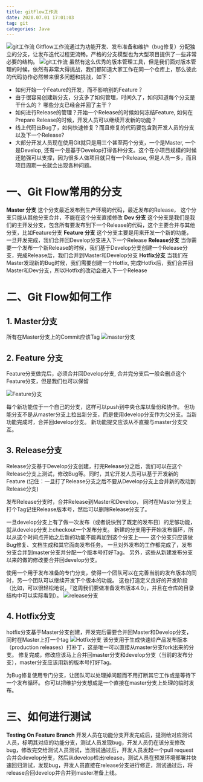 ```yaml
---
title: gitFlow工作流
date: 2020.07.01 17:01:03
tag: git
categories: Java
---
```

<meta name="referrer" content="no-referrer" />

![git工作流](https://upload-images.jianshu.io/upload_images/15200008-742c050e94084a3a.png?imageMogr2/auto-orient/strip%7CimageView2/2/w/1240)
Gitflow工作流通过为功能开发、发布准备和维护（bug修复）分配独立的分支，让发布迭代过程更流畅。严格的分支模型也为大型项目提供了一些非常必要的结构。
![git工作流](https://upload-images.jianshu.io/upload_images/15200008-5dcea875b5e3537f.png?imageMogr2/auto-orient/strip%7CimageView2/2/w/1240)
虽然有这么优秀的版本管理工具，但是我们面对版本管理的时候，依然有非常大得挑战，我们都知道大家工作在同一个仓库上，那么彼此的代码协作必然带来很多问题和挑战，如下：
 
- 如何开始一个Feature的开发，而不影响别的Feature？
- 由于很容易创建新分支，分支多了如何管理，时间久了，如何知道每个分支是干什么的？
哪些分支已经合并回了主干？
- 如何进行Release的管理？开始一个Release的时候如何冻结Feature, 如何在Prepare Release的时候，开发人员可以继续开发新的功能？
- 线上代码出Bug了，如何快速修复？而且修复的代码要包含到开发人员的分支以及下一个Release?
- 大部分开发人员现在使用Git就只是用三个甚至两个分支，一个是Master, 一个是Develop, 还有一个是基于Develop打得各种分支。这个在小项目规模的时候还勉强可以支撑，因为很多人做项目就只有一个Release, 但是人员一多，而且项目周期一长就会出现各种问题。

# 一、Git Flow常用的分支

**Master 分支**
这个分支最近发布到生产环境的代码，最近发布的Release， 这个分支只能从其他分支合并，不能在这个分支直接修改
**Dev 分支**
这个分支是我们是我们的主开发分支，包含所有要发布到下一个Release的代码，这个主要合并与其他分支，比如Feature分支
**Feature 分支**
这个分支主要是用来开发一个新的功能，一旦开发完成，我们合并回Develop分支进入下一个Release
**Release分支**
当你需要一个发布一个新Release的时候，我们基于Develop分支创建一个Release分支，完成Release后，我们合并到Master和Develop分支
**Hotfix分支**
当我们在Master发现新的Bug时候，我们需要创建一个Hotfix, 完成Hotfix后，我们合并回Master和Dev分支，所以Hotfix的改动会进入下一个Release

# 二、Git Flow如何工作

## 1. Master分支

所有在Master分支上的Commit应该Tag
![master分支](https://upload-images.jianshu.io/upload_images/15200008-58d45fc3dd13f764.png?imageMogr2/auto-orient/strip%7CimageView2/2/w/1240)

## 2. Feature 分支

Feature分支做完后，必须合并回Develop分支, 合并完分支后一般会删点这个Feature分支，但是我们也可以保留

![Feature分支](https://upload-images.jianshu.io/upload_images/15200008-80e1a93d016f969a.png?imageMogr2/auto-orient/strip%7CimageView2/2/w/1240)

每个新功能位于一个自己的分支，这样可以push到中央仓库以备份和协作。 但功能分支不是从master分支上拉出新分支，而是使用develop分支作为父分支。当新功能完成时，合并回develop分支。 新功能提交应该从不直接与master分支交互。

## 3. Release分支

Release分支基于Develop分支创建，打完Release分之后，我们可以在这个Release分支上测试，修改Bug等。同时，其它开发人员可以基于开发新的Feature (记住：一旦打了Release分支之后不要从Develop分支上合并新的改动到Release分支)

发布Release分支时，合并Release到Master和Develop， 同时在Master分支上打个Tag记住Release版本号，然后可以删除Release分支了。

一旦develop分支上有了做一次发布（或者说快到了既定的发布日）的足够功能，就从develop分支上checkout一个发布分支。 新建的分支用于开始发布循环，所以从这个时间点开始之后新的功能不能再加到这个分支上—— 这个分支只应该做Bug修复、文档生成和其它面向发布任务。 一旦对外发布的工作都完成了，发布分支合并到master分支并分配一个版本号打好Tag。 另外，这些从新建发布分支以来的做的修改要合并回develop分支。

使用一个用于发布准备的专门分支，使得一个团队可以在完善当前的发布版本的同时，另一个团队可以继续开发下个版本的功能。 这也打造定义良好的开发阶段（比如，可以很轻松地说，『这周我们要做准备发布版本4.0』，并且在仓库的目录结构中可以实际看到）。
![release分支](https://upload-images.jianshu.io/upload_images/15200008-15c5b67abe8ead6f.png?imageMogr2/auto-orient/strip%7CimageView2/2/w/1240)

## 4. Hotfix分支

hotfix分支基于Master分支创建，开发完后需要合并回Master和Develop分支，同时在Master上打一个tag
![Hotfix分支](https://upload-images.jianshu.io/upload_images/15200008-c4a6e09f61baf2dc.png?imageMogr2/auto-orient/strip%7CimageView2/2/w/1240)
该分支用于生成快速给产品发布版本（production releases）打补丁，这是唯一可以直接从master分支fork出来的分支。 修复完成，修改应该马上合并回master分支和develop分支（当前的发布分支），master分支应该用新的版本号打好Tag。

为Bug修复使用专门分支，让团队可以处理掉问题而不用打断其它工作或是等待下一个发布循环。 你可以把维护分支想成是一个直接在master分支上处理的临时发布。

# 三、如何进行测试

**Testing On Feature Branch**
开发人员在功能分支开发完成后，提测给对应测试人员，标明其对应的功能分支，测试人员发现bug，开发人员仍在该分支修改bug，修改完交给测试人员测试，当测试通过后，开发人员发起一个pull request合并会develop分支，然后从develop检出release，测试人员在预发环境部署并快速回归测试，发现bug，开发人员直接在release分支进行修正，测试通过后，将release合回develop并合并到master准备上线。




